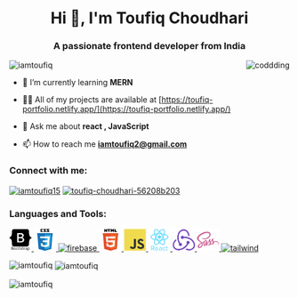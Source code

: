 <h1 align="center">Hi 👋, I'm Toufiq Choudhari</h1>
<h3 align="center">A passionate frontend developer from India</h3>
<img align="right" witdh="400" src="https://user-images.githubusercontent.com/55389276/140866485-8fb1c876-9a8f-4d6a-98dc-08c4981eaf70.gif" alt="coddding">
<p align="left"> <img src="https://komarev.com/ghpvc/?username=iamtoufiq&label=Profile%20views&color=0e75b6&style=flat" alt="iamtoufiq" /> </p>

- 🌱 I’m currently learning **MERN**

- 👨‍💻 All of my projects are available at [https://toufiq-portfolio.netlify.app/](https://toufiq-portfolio.netlify.app/)

- 💬 Ask me about **react , JavaScript**

- 📫 How to reach me **iamtoufiq2@gmail.com**

<h3 align="left">Connect with me:</h3>
<p align="left">
<a href="https://twitter.com/iamtoufiq15" target="blank"><img align="center" src="https://raw.githubusercontent.com/rahuldkjain/github-profile-readme-generator/master/src/images/icons/Social/twitter.svg" alt="iamtoufiq15" height="30" width="40" /></a>
<a href="https://linkedin.com/in/toufiq-choudhari-56208b203" target="blank"><img align="center" src="https://raw.githubusercontent.com/rahuldkjain/github-profile-readme-generator/master/src/images/icons/Social/linked-in-alt.svg" alt="toufiq-choudhari-56208b203" height="30" width="40" /></a>
</p>

<h3 align="left">Languages and Tools:</h3>
<p align="left"> <a href="https://getbootstrap.com" target="_blank" rel="noreferrer"> <img src="https://raw.githubusercontent.com/devicons/devicon/master/icons/bootstrap/bootstrap-plain-wordmark.svg" alt="bootstrap" width="40" height="40"/> </a> <a href="https://www.w3schools.com/css/" target="_blank" rel="noreferrer"> <img src="https://raw.githubusercontent.com/devicons/devicon/master/icons/css3/css3-original-wordmark.svg" alt="css3" width="40" height="40"/> </a> <a href="https://firebase.google.com/" target="_blank" rel="noreferrer"> <img src="https://www.vectorlogo.zone/logos/firebase/firebase-icon.svg" alt="firebase" width="40" height="40"/> </a> <a href="https://www.w3.org/html/" target="_blank" rel="noreferrer"> <img src="https://raw.githubusercontent.com/devicons/devicon/master/icons/html5/html5-original-wordmark.svg" alt="html5" width="40" height="40"/> </a> <a href="https://developer.mozilla.org/en-US/docs/Web/JavaScript" target="_blank" rel="noreferrer"> <img src="https://raw.githubusercontent.com/devicons/devicon/master/icons/javascript/javascript-original.svg" alt="javascript" width="40" height="40"/> </a> <a href="https://reactjs.org/" target="_blank" rel="noreferrer"> <img src="https://raw.githubusercontent.com/devicons/devicon/master/icons/react/react-original-wordmark.svg" alt="react" width="40" height="40"/> </a> <a href="https://redux.js.org" target="_blank" rel="noreferrer"> <img src="https://raw.githubusercontent.com/devicons/devicon/master/icons/redux/redux-original.svg" alt="redux" width="40" height="40"/> </a> <a href="https://sass-lang.com" target="_blank" rel="noreferrer"> <img src="https://raw.githubusercontent.com/devicons/devicon/master/icons/sass/sass-original.svg" alt="sass" width="40" height="40"/> </a> <a href="https://tailwindcss.com/" target="_blank" rel="noreferrer"> <img src="https://www.vectorlogo.zone/logos/tailwindcss/tailwindcss-icon.svg" alt="tailwind" width="40" height="40"/> </a> </p>

<p><img align="left" src="https://github-readme-stats.vercel.app/api/top-langs?username=iamtoufiq&show_icons=true&locale=en&layout=compact" alt="iamtoufiq" /></p>

<p>&nbsp;<img align="center" src="https://github-readme-stats.vercel.app/api?username=iamtoufiq&show_icons=true&locale=en" alt="iamtoufiq" /></p>

<p><img align="center" src="https://github-readme-streak-stats.herokuapp.com/?user=iamtoufiq&" alt="iamtoufiq" /></p>
